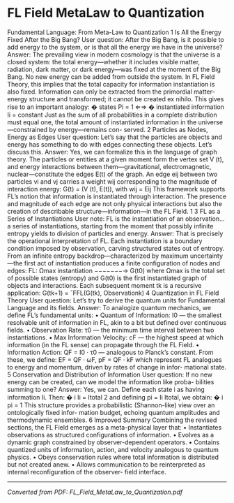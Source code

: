 # FL Field MetaLaw to Quantization

Fundamental Language: From Meta-Law to Quantization 1 Is All the Energy Fixed After the Big Bang? User question: After the Big Bang, is it possible to add energy to the system, or is that all the energy we have in the universe? Answer: The prevailing view in modern cosmology is that the universe is a closed system: the total energy—whether it includes visible matter, radiation, dark matter, or dark energy—was fixed at the moment of the Big Bang. No new energy can be added from outside the system. In FL Field Theory, this implies that the total capacity for information instantiation is also fixed. Information can only be extracted from the primordial matter- energy structure and transformed; it cannot be created ex nihilo. This gives rise to an important analogy: � states Pi = 1 ⇐⇒ � instantiated information Ii = constant Just as the sum of all probabilities in a complete distribution must equal one, the total amount of instantiated information in the universe—constrained by energy—remains con- served. 2 Particles as Nodes, Energy as Edges User question: Let’s say that the particles are objects and energy has something to do with edges connecting these objects. Let’s discuss this. Answer: Yes, we can formalize this in the language of graph theory. The particles or entities at a given moment form the vertex set V (t), and energy interactions between them—gravitational, electromagnetic, nuclear—constitute the edges E(t) of the graph. An edge eij between two particles vi and vj carries a weight wij corresponding to the magnitude of interaction energy: G(t) = (V (t), E(t)), with wij = Eij This framework supports FL’s notion that information is instantiated through interaction. The presence and magnitude of each edge are not only physical interactions but also the creation of describable structure—information—in the FL Field. 1 3 FL as a Series of Instantiations User note: FL is the instantiation of an observation... a series of instantiations, starting from the moment that possibly infinite entropy yields to division of particles and energy. Answer: That is precisely the operational interpretation of FL. Each instantiation is a boundary condition imposed by observation, carving structured states out of entropy. From an infinite entropy backdrop—characterized by maximum uncertainty—the first act of instantiation produces a finite configuration of nodes and edges: FL: Ωmax instantiation −−−−−−−→ G(t0) where Ωmax is the total set of possible states (entropy) and G(t0) is the first instantiated graph of objects and interactions. Each subsequent moment tk is a recursive application: G(tk+1) = ˆFFL(G(tk), Observationk) 4 Quantization in FL Field Theory User question: Let’s try to derive the quantum units for Fundamental Language and its fields. Answer: To analogize quantum mechanics, we define FL’s fundamental units: • Quantum of Information: I0 — the smallest resolvable unit of information in FL, akin to a bit but defined over continuous fields. • Observation Rate: τ0 — the minimum time interval between two instantiations. • Max Information Velocity: cF — the highest speed at which information (in the FL sense) can propagate through the FL Field. • Information Action: QF = I0 · τ0 — analogous to Planck’s constant. From these, we define: EF = QF · ωF, pF = QF · kF which represent FL analogues to energy and momentum, driven by rates of change in infor- mational state. 5 Conservation and Distribution of Information User question: If no new energy can be created, can we model the information like proba- bilities summing to one? Answer: Yes, we can. Define each state i as having information Ii. Then: � i Ii = Itotal 2 and defining pi = Ii Itotal, we obtain: � i pi = 1 This structure provides a probabilistic (Shannon-like) view over an ontologically fixed infor- mation budget, echoing quantum amplitudes and thermodynamic ensembles. 6 Improved Summary Combining the revised sections, the FL Field emerges as a meta-physical layer that: • Instantiates observations as structured configurations of information. • Evolves as a dynamic graph constrained by observer-dependent operators. • Contains quantized units of information, action, and velocity analogous to quantum physics. • Obeys conservation rules where total information is distributed but not created anew. • Allows communication to be reinterpreted as internal reconfiguration of the observer- field interface.

---
*Converted from PDF: FL_Field_MetaLaw_to_Quantization.pdf*
